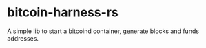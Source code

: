# bitcoin-harness-rs
A simple lib to start a bitcoind container, generate blocks and funds addresses.
